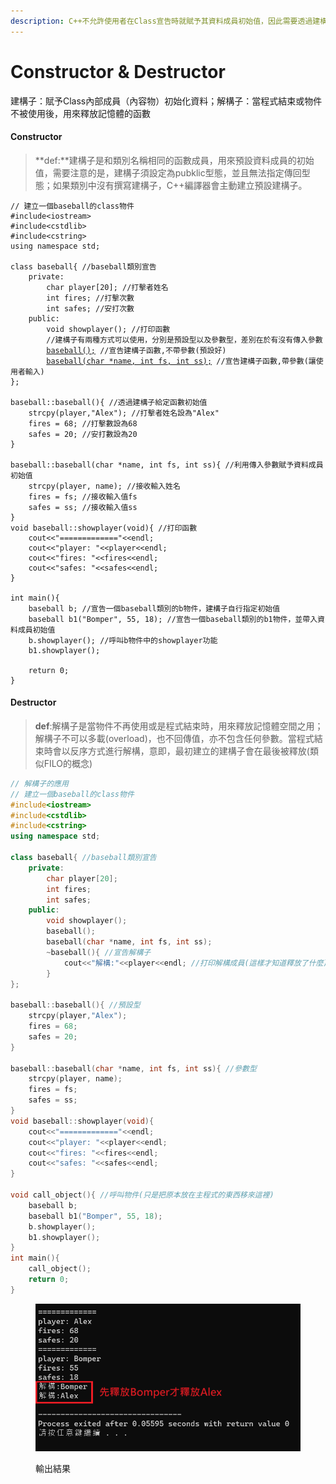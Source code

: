 ```yaml
---
description: C++不允許使用者在Class宣告時就賦予其資料成員初始值，因此需要透過建構子賦值；解構子則是為了釋放記憶體而存在，反序釋放建構子。
---
```


# Constructor & Destructor

建構子：賦予Class內部成員（內容物）初始化資料；解構子：當程式結束或物件不被使用後，用來釋放記憶體的函數

#### Constructor

> **def:**建構子是和類別名稱相同的函數成員，用來預設資料成員的初始值，需要注意的是，建構子須設定為pubklic型態，並且無法指定傳回型態；如果類別中沒有撰寫建構子，C++編譯器會主動建立預設建構子。

<pre class="language-cpp"><code class="lang-cpp">// 建立一個baseball的class物件
#include&#x3C;iostream>
#include&#x3C;cstdlib>
#include&#x3C;cstring>
using namespace std;

class baseball{ //baseball類別宣告
	private:
		char player[20]; //打擊者姓名
		int fires; //打擊次數
		int safes; //安打次數
	public:
		void showplayer(); //打印函數 
		//建構子有兩種方式可以使用，分別是預設型以及參數型，差別在於有沒有傳入參數
		<a data-footnote-ref href="#user-content-fn-1">baseball();</a> //宣告建構子函數,不帶參數(預設好) 
		<a data-footnote-ref href="#user-content-fn-2">baseball(char *name, int fs, int ss);</a> //宣告建構子函數,帶參數(讓使用者輸入)
};

baseball::baseball(){ //透過建構子給定函數初始值 
	strcpy(player,"Alex"); //打擊者姓名設為"Alex" 
	fires = 68; //打擊數設為68
	safes = 20; //安打數設為20
}

baseball::baseball(char *name, int fs, int ss){ //利用傳入參數賦予資料成員初始值 
	strcpy(player, name); //接收輸入姓名 
	fires = fs; //接收輸入值fs 
	safes = ss; //接收輸入值ss
}
void baseball::showplayer(void){ //打印函數
	cout&#x3C;&#x3C;"============="&#x3C;&#x3C;endl;
	cout&#x3C;&#x3C;"player: "&#x3C;&#x3C;player&#x3C;&#x3C;endl;
	cout&#x3C;&#x3C;"fires: "&#x3C;&#x3C;fires&#x3C;&#x3C;endl;
	cout&#x3C;&#x3C;"safes: "&#x3C;&#x3C;safes&#x3C;&#x3C;endl;
}

int main(){
	baseball b; //宣告一個baseball類別的b物件，建構子自行指定初始值 
	baseball b1("Bomper", 55, 18); //宣告一個baseball類別的b1物件，並帶入資料成員初始值 
	b.showplayer(); //呼叫b物件中的showplayer功能 
	b1.showplayer();
	
	return 0;
}
</code></pre>

#### Destructor

> **def**:解構子是當物件不再使用或是程式結束時，用來釋放記憶體空間之用；解構子不可以多載(overload)，也不回傳值，亦不包含任何參數。當程式結束時會以反序方式進行解構，意即，最初建立的建構子會在最後被釋放(類似FILO的概念)

```cpp
// 解構子的應用
// 建立一個baseball的class物件
#include<iostream>
#include<cstdlib>
#include<cstring>
using namespace std;

class baseball{ //baseball類別宣告
	private:
		char player[20]; 
		int fires; 
		int safes; 
	public:
		void showplayer(); 
		baseball(); 
		baseball(char *name, int fs, int ss); 
		~baseball(){ //宣告解構子 
			cout<<"解構:"<<player<<endl; //打印解構成員(這樣才知道釋放了什麼) 
		}
};

baseball::baseball(){ //預設型 
	strcpy(player,"Alex"); 
	fires = 68; 
	safes = 20; 
}

baseball::baseball(char *name, int fs, int ss){ //參數型 
	strcpy(player, name); 
	fires = fs; 
	safes = ss; 
}
void baseball::showplayer(void){ 
	cout<<"============="<<endl;
	cout<<"player: "<<player<<endl;
	cout<<"fires: "<<fires<<endl;
	cout<<"safes: "<<safes<<endl;
}

void call_object(){ //呼叫物件(只是把原本放在主程式的東西移來這裡) 
	baseball b; 
	baseball b1("Bomper", 55, 18); 
	b.showplayer(); 
	b1.showplayer();
}
int main(){
	call_object();
	return 0;
}
```

<figure><img src="../.gitbook/assets/未命名.png" alt="" width="563"><figcaption><p>輸出結果</p></figcaption></figure>

[^1]: 使用預設值的建構子

[^2]: 透過參數賦予值的建構子
